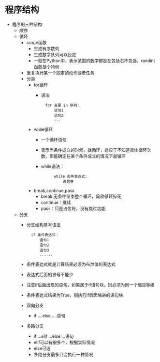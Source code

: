 # 程序结构
- 程序的三种结构
    - 顺序
    - 循环
        - range函数
            - 生成有序数列
            - 生成数字队列可以设定
            - 一般在Python中，表示范围的数字都是左包括右不包括，randint函数是个特例
        - 重复执行某一个固定的动作或者任务
        - 分类
            - for循环
                - 语法
                
                        for 变量 in 序列:
                            语句1
                            语句2
                            ...
                 
            - while循环
                - 一个循环语句
                - 表示当条件成立的时候，就循环，适应于不知道具体循环次数，但能确定在某个条件成立的情况下就循环
                - while语法：
                            
                            while 条件表达式:
                                语句块
               
            - break,continue,pass
                - break:无条件结束整个循环，简称循环猝死
                - continue：继续
                - pass：只是占位符，没有跳过功能
    - 分支
        - 分支结构基本语法
        
                if 条件表达式：
                    语句1
                    语句2
                    语句3
                    ......
        - 条件表达式就是计算结果必须为布尔值的表达式
        - 表达式后面的冒号不能少
        - 注意if后面出现的语句，如果属于if语句块，则必须为同一个缩进等级
        - 条件表达式结果为True，则执行if后面缩进的语句块
        - 双向分支
            - if ....else ....语句    
        - 多路分支
            - if ...elif ...else ...语句 
            - elif可以有很多个，根据实际情况
            - else可选
            - 多路分支最多只会执行一种情况
